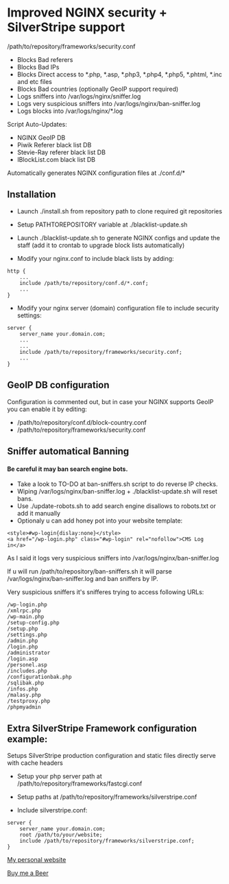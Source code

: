 # Improved NGINX security + SilverStripe support
/path/to/repository/frameworks/security.conf
+ Blocks Bad referers
+ Blocks Bad IPs
+ Blocks Direct access to *.php, *.asp, *.php3, *.php4, *.php5, *.phtml, *.inc and etc files
+ Blocks Bad countries (optionally GeoIP support required)
+ Logs sniffers into /var/logs/nginx/sniffer.log
+ Logs very suspicious sniffers into /var/logs/nginx/ban-sniffer.log
+ Logs blocks into /var/logs/nginx/*.log



Script Auto-Updates:
+ NGINX GeoIP DB
+ Piwik Referer black list DB
+ Stevie-Ray referer black list DB
+ IBlockList.com black list DB

Automatically generates NGINX configuration files at ./conf.d/*

## Installation
+ Launch ./install.sh from repository path to clone required git repositories
+ Setup PATHTOREPOSITORY variable at ./blacklist-update.sh
+ Launch ./blacklist-update.sh to generate NGINX configs and update the staff (add it to crontab to upgrade block lists automatically)

+ Modify your nginx.conf to include black lists by adding:
```
http {
    ...
    include /path/to/repository/conf.d/*.conf;
    ...
}
```

+ Modify your nginx server (domain) configuration file to include security settings:
```
server {
    server_name your.domain.com;
    ...
    ...
    include /path/to/repository/frameworks/security.conf;
    ...
}
```

## GeoIP DB configuration
Configuration is commented out, but in case your NGINX supports GeoIP you can enable it by editing:
+ /path/to/repository/conf.d/block-country.conf
+ /path/to/repository/frameworks/security.conf

## Sniffer automatical Banning
#### Be careful it may ban search engine bots.
+ Take a look to TO-DO at ban-sniffers.sh script to do reverse IP checks.
+ Wiping /var/logs/nginx/ban-sniffer.log + ./blacklist-update.sh will reset bans.
+ Use ./update-robots.sh to add search engine disallows to robots.txt or add it manually
+ Optionaly u can add honey pot into your website template:
```
<style>#wp-login{dislay:none}</style>
<a href="/wp-login.php" class="#wp-login" rel="nofollow">CMS Log in</a>
```

As I said it logs very suspicious sniffers into /var/logs/nginx/ban-sniffer.log

If u will run /path/to/repository/ban-sniffers.sh it will parse /var/logs/nginx/ban-sniffer.log and ban sniffers by IP.

Very suspicious sniffers it's snifferes trying to access following URLs:
```
/wp-login.php
/xmlrpc.php
/wp-main.php
/setup-config.php
/setup.php
/settings.php
/admin.php
/login.php
/administrator
/login.asp
/personel.asp
/includes.php
/configurationbak.php
/sqlibak.php
/infos.php
/malasy.php
/testproxy.php
/phpmyadmin
```

## Extra SilverStripe Framework configuration example:

Setups SilverStripe production configuration and static files directly serve with cache headers

+ Setup your php server path at /path/to/repository/frameworks/fastcgi.conf
+ Setup paths at /path/to/repository/frameworks/silverstripe.conf

+ Include silverstripe.conf:
```
server {
    server_name your.domain.com;
    root /path/to/your/website;
    include /path/to/repository/frameworks/silverstripe.conf;
}
```

[My personal website](https://tony.twma.pro)

[Buy me a Beer](https://www.paypal.me/tonytwma)
